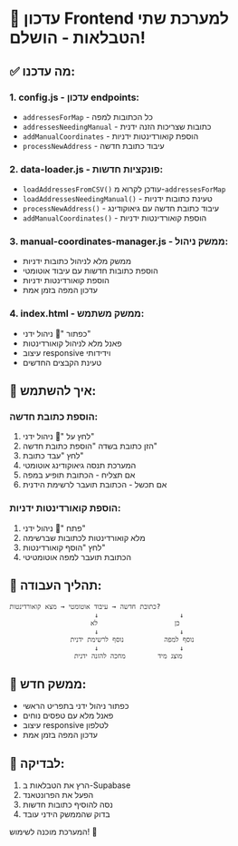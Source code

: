 # 🎯 עדכון Frontend למערכת שתי הטבלאות - הושלם!

## ✅ מה עדכנו:

### 1. **config.js** - עדכון endpoints:
- `addressesForMap` - כל הכתובות למפה
- `addressesNeedingManual` - כתובות שצריכות הזנה ידנית  
- `addManualCoordinates` - הוספת קואורדינטות ידניות
- `processNewAddress` - עיבוד כתובת חדשה

### 2. **data-loader.js** - פונקציות חדשות:
- `loadAddressesFromCSV()` עודכן לקרוא מ-`addressesForMap`
- `loadAddressesNeedingManual()` - טעינת כתובות ידניות
- `processNewAddress()` - עיבוד כתובת חדשה עם גיאוקודינג
- `addManualCoordinates()` - הוספת קואורדינטות ידניות

### 3. **manual-coordinates-manager.js** - ממשק ניהול:
- ממשק מלא לניהול כתובות ידניות
- הוספת כתובות חדשות עם עיבוד אוטומטי
- הוספת קואורדינטות ידניות
- עדכון המפה בזמן אמת

### 4. **index.html** - ממשק משתמש:
- כפתור "🎯 ניהול ידני" 
- פאנל מלא לניהול קואורדינטות
- עיצוב responsive וידידותי
- טעינת הקבצים החדשים

## 🚀 איך להשתמש:

### הוספת כתובת חדשה:
1. לחץ על "🎯 ניהול ידני"
2. הזן כתובת בשדה "הוספת כתובת חדשה"
3. לחץ "עבד כתובת"
4. המערכת תנסה גיאוקודינג אוטומטי
5. אם תצליח - הכתובת תופיע במפה
6. אם תכשל - הכתובת תועבר לרשימת הידנית

### הוספת קואורדינטות ידניות:
1. פתח "🎯 ניהול ידני"
2. מלא קואורדינטות לכתובות שברשימה
3. לחץ "הוסף קואורדינטות"
4. הכתובת תועבר למפה אוטומטיטי

## 🔗 תהליך העבודה:

```
כתובת חדשה → עיבוד אוטומטי → מצא קואורדינטות?
                     ↓                    ↓
                    כן                   לא
                     ↓                    ↓
               נוסף למפה          נוסף לרשימת ידנית
                     ↓                    ↓
                מוצג מיד        מחכה להזנה ידנית
```

## 📱 ממשק חדש:
- כפתור ניהול ידני בתפריט הראשי
- פאנל מלא עם טפסים נוחים
- עיצוב responsive לטלפון
- עדכון המפה בזמן אמת

## 🧪 לבדיקה:
1. הרץ את הטבלאות ב-Supabase
2. הפעל את הפרונטאנד 
3. נסה להוסיף כתובות חדשות
4. בדוק שהממשק הידני עובד

המערכת מוכנה לשימוש! 🎉
